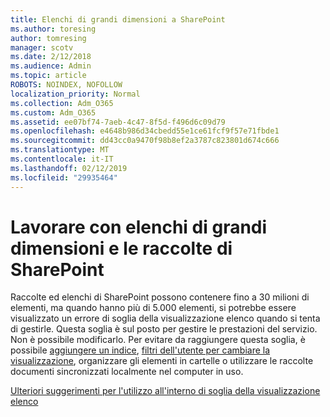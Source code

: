 ```yaml
---
title: Elenchi di grandi dimensioni a SharePoint
ms.author: toresing
author: tomresing
manager: scotv
ms.date: 2/12/2018
ms.audience: Admin
ms.topic: article
ROBOTS: NOINDEX, NOFOLLOW
localization_priority: Normal
ms.collection: Adm_O365
ms.custom: Adm_O365
ms.assetid: ee07bf74-7aeb-4c47-8f5d-f496d6c09d79
ms.openlocfilehash: e4648b986d34cbedd55e1ce61fcf9f57e71fbde1
ms.sourcegitcommit: dd43cc0a9470f98b8ef2a3787c823801d674c666
ms.translationtype: MT
ms.contentlocale: it-IT
ms.lasthandoff: 02/12/2019
ms.locfileid: "29935464"
---
```

# <a name="work-with-large-lists-and-libraries-in-sharepoint"></a>Lavorare con elenchi di grandi dimensioni e le raccolte di SharePoint

Raccolte ed elenchi di SharePoint possono contenere fino a 30 milioni di elementi, ma quando hanno più di 5.000 elementi, si potrebbe essere visualizzato un errore di soglia della visualizzazione elenco quando si tenta di gestirle. Questa soglia è sul posto per gestire le prestazioni del servizio. Non è possibile modificarlo. Per evitare da raggiungere questa soglia, è possibile [aggiungere un indice](https://go.microsoft.com/fwlink/?linkid=867784), [filtri dell'utente per cambiare la visualizzazione](https://go.microsoft.com/fwlink/?linkid=867786), organizzare gli elementi in cartelle o utilizzare le raccolte documenti sincronizzati localmente nel computer in uso. 
  
[Ulteriori suggerimenti per l'utilizzo all'interno di soglia della visualizzazione elenco](https://go.microsoft.com/fwlink/?linkid=867787)
  

